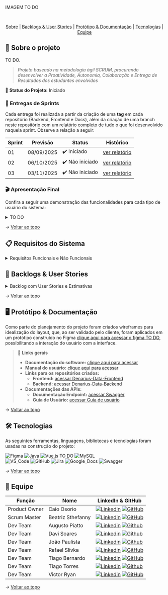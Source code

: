 IMAGEM TO DO

<br id="topo">
<p align="center">
    <a href="#sobre">Sobre</a>  |  
    <a href="#backlogs--user-stories">Backlogs & User Stories</a>  |  
    <a href="#protótipo--documentação">Protótipo & Documentação</a>  |  
    <a href="#tecnologias">Tecnologias</a>  |  
    <a href="#equipe">Equipe</a>
</p>

<span id="sobre">

## :bookmark_tabs: Sobre o projeto

TO DO.

> _Projeto baseado na metodologia ágil SCRUM, procurando desenvolver a Proatividade, Autonomia, Colaboração e Entrega de Resultados dos estudantes envolvidos_

:pushpin: **Status do Projeto:** Iniciado

### 🏁 Entregas de Sprints

Cada entrega foi realizada a partir da criação de uma **tag** em cada repositório (Backend, Frontend e Docs), além da criação de uma branch neste repositório com um relatório completo de tudo o que foi desenvolvido naquela sprint. Observe a relação a seguir:

| Sprint | Previsão   | Status         | Histórico           |
|--------|------------|----------------|---------------------|
| 01     | 08/09/2025 | ✔️ Iniciado     | [ver relatório]()   |
| 02     | 06/10/2025 | ✔️ Não iniciado | [ver relatório]()   |
| 03     | 03/11/2025 | ✔️ Não iniciado | [ver relatório]()   |

### :clapper: Apresentação Final

Confira a seguir uma demonstração das funcionalidades para cada tipo de usuário do sistema:

<details>
   <summary>TO DO</summary>
   <div align="center">
      <img src="" alt="" />
   </div>
</details>

→ [Voltar ao topo](#topo)

<span id="backlogs--user-stories">

## :clipboard: Requisitos do Sistema

<details>
<summary>Requisitos Funcionais e Não Funcionais</summary>

<br>

| Nº Requisito | Descrição                                  | Tipo                |
|--------------|--------------------------------------------|---------------------|
| RF1          |  | Funcional           |
| RNF1         |                            | Não Funcional       |

</details>

## :dart: Backlogs & User Stories

<details>
<summary>Backlog com User Stories e Estimativas</summary>

<br>

| Rank | Requisito Funcional | User Story | Estimativa | Sprint | Critério de Aceitação |
|-------|---------------------|------------|------------|--------|----------------------|
| 1  | RF1                 |  | 10h | 1 |  |
| 15 | RNF1                |  | 4h | 2 |  |

</details>

</details>

→ [Voltar ao topo](#topo)

<span id="protótipo--documentação">

## :desktop_computer: Protótipo & Documentação

Como parte do planejamento do projeto foram criados wireframes para idealização do layout, que, ao ser validado pelo cliente, foram aplicados em um protótipo construído no Figma [clique aqui para acessar o figma TO DO](), possibilitando a interação do usuário com a interface.

> 🔗 **Links gerais**  
> - **Documentação do software:** [clique aqui para acessar](https://github.com/DenariusData/DenariusData-docs/blob/main/Guia%20de%20Instalac%CC%A7a%CC%83o.pdf)  
> - **Manual do usuário:** [clique aqui para acessar](https://github.com/DenariusData/DenariusData-docs/blob/main/Manual%20do%20Usuario.pdf)  
> - **Links para os repositórios criados:**  
>    - **Frontend:** [acessar Denarius-Data-Frontend](https://github.com/DenariusData/DenariusData-Front/tree/main)  
>    - **Backend:**  [acessar Denarius-Data-Backend](https://github.com/DenariusData/DenariusData-Back/tree/main)  
> - **Documentações das APIs:**  
>    - **Documentação Endpoint:** [acessar Swagger](#)  
>    - **Guia de Usuário:** [acessar Guia de usuário](https://github.com/DenariusData/DenariusData-docs/blob/main/Manual%20do%20Usuario.pdf)

→ [Voltar ao topo](#topo)

<span id="tecnologias">

## 🛠️ Tecnologias

As seguintes ferramentas, linguagens, bibliotecas e tecnologias foram usadas na construção do projeto:

![Figma](https://img.shields.io/badge/Figma-F24E1E?style=for-the-badge&logo=figma&logoColor=white)
![Java](https://img.shields.io/badge/Java-orange?style=for-the-badge&logo=openjdk&logoColor=white)
![Vue.js TO DO]()
![MySQL](https://img.shields.io/badge/MySQL-4479A1?style=for-the-badge&logo=mysql&logoColor=white)
<br>
![VS_Code](https://img.shields.io/badge/VS_Code-CED4DA?style=for-the-badge&logo=visual-studio-code&logoColor=0078D4)
![GitHub](https://img.shields.io/badge/GitHub-181717?style=for-the-badge&logo=github&logoColor=white)
![Jira](https://img.shields.io/badge/Jira-0052CC?style=for-the-badge&logo=jira&logoColor=white)
![Google_Docs](https://img.shields.io/badge/Google%20Docs-CED4DA?style=for-the-badge&logo=google-docs&logoColor=0D96F6)
![Swagger](https://img.shields.io/badge/Swagger-85EA2D?style=for-the-badge&logo=swagger&logoColor=black)


→ [Voltar ao topo](#topo)

<span id="equipe">

## :busts_in_silhouette: Equipe

|    Função     | Nome                  | LinkedIn & GitHub |
|---------------|-----------------------|-------------------|
| Product Owner | Caio Osorio           | [![Linkedin](https://img.shields.io/badge/Linkedin-blue?logo=Linkedin&logoColor=white)](https://www.linkedin.com/in/caio-o-a67224200/) [![GitHub](https://img.shields.io/badge/GitHub-111217?logo=github&logoColor=white)](https://github.com/User-Business) |
| Scrum Master  | Beatriz Sthefanny     | [![Linkedin](https://img.shields.io/badge/Linkedin-blue?logo=Linkedin&logoColor=white)](https://www.linkedin.com/in/beatriz-santos-0b6773220/) [![GitHub](https://img.shields.io/badge/GitHub-111217?logo=github&logoColor=white)](https://github.com/BeatrizSantos00) |
| Dev Team      | Augusto Piatto        | [![Linkedin](https://img.shields.io/badge/Linkedin-blue?logo=Linkedin&logoColor=white)](https://www.linkedin.com/in/augusto-piatto/) [![Github](https://img.shields.io/badge/GitHub-111217?logo=github&logoColor=white)](https://github.com/augustopiatto) |
| Dev Team      | Davi Soares           | [![Linkedin](https://img.shields.io/badge/Linkedin-blue?logo=Linkedin&logoColor=white)](https://www.linkedin.com/in/dsf21/) [![Github](https://img.shields.io/badge/GitHub-111217?logo=github&logoColor=white)](https://github.com/DaviSFS21) |
| Dev Team      | João Paulista         | [![Linkedin](https://img.shields.io/badge/Linkedin-blue?logo=Linkedin&logoColor=white)](https://www.linkedin.com/in/joaopaulista/) [![Github](https://img.shields.io/badge/GitHub-111217?logo=github&logoColor=white)](https://github.com/joaopaulista) |
| Dev Team      | Rafael Slivka         | [![Linkedin](https://img.shields.io/badge/Linkedin-blue?logo=Linkedin&logoColor=white)](https://www.linkedin.com/in/rafael-lopes-slivka-07753326a/) [![GitHub](https://img.shields.io/badge/GitHub-111217?logo=github&logoColor=white)](https://github.com/rafaslivka) |
| Dev Team      | Tiago Bernardo        | [![Linkedin](https://img.shields.io/badge/Linkedin-blue?logo=Linkedin&logoColor=white)](https://www.linkedin.com/in/tiagobernardosantos/) [![GitHub](https://img.shields.io/badge/GitHub-111217?logo=github&logoColor=white)](https://github.com/TiagoBernardoSantos) |
| Dev Team      | Tiago Torres          | [![Linkedin](https://img.shields.io/badge/Linkedin-blue?logo=Linkedin&logoColor=white)](https://www.linkedin.com/in/tiago-torres-dos-reis/) [![Github](https://img.shields.io/badge/GitHub-111217?logo=github&logoColor=white)](https://github.com/TiagoTReis)
| Dev Team      | Victor Ryan           | [![Linkedin](https://img.shields.io/badge/Linkedin-blue?logo=Linkedin&logoColor=white)](https://www.linkedin.com/in/victor-ryan-51738b261) [![GitHub](https://img.shields.io/badge/GitHub-111217?logo=github&logoColor=white)](https://github.com/yzvictorr) |

→ [Voltar ao topo](#topo)

